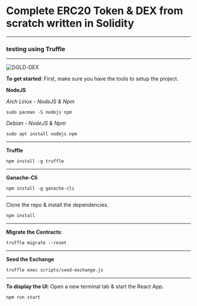 # Complete ERC20 Token & DEX from scratch written in Solidity
*************************
### testing using Truffle
-------------------------
![DGLD-DEX](https://user-images.githubusercontent.com/81730792/123808908-266d9100-d8bf-11eb-9c70-6c3c9eca6f84.png)

__To get started__:
First, make sure you have the tools to setup the project.


__NodeJS__

_Arch Linux - NodeJS & Npm_
```
sudo pacman -S nodejs npm
```
_Debian - NodeJS & Npm_
```
sudo apt install nodejs npm
```
---
__Truffle__
```
npm install -g truffle
```
---
__Ganache-Cli__
```
npm install -g ganache-cli
```
---
Clone the repo & install the dependencies.

```
npm install
```
---
__Migrate the Contracts__:
```
truffle migrate --reset
```
---
__Seed the Exchange__
```
truffle exec scripts/seed-exchange.js
```
---
__To display the UI__:
Open a new terminal tab & start the React App.

```
npm run start
```
